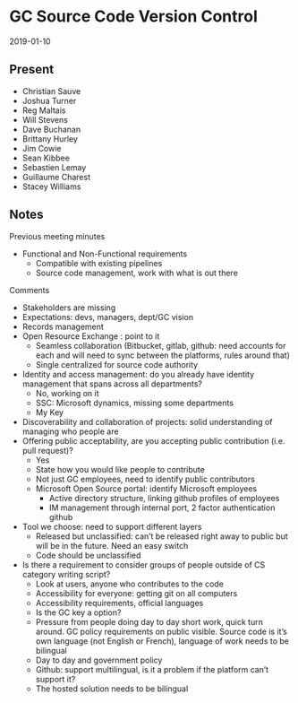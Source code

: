 # GC Source Code Version Control 
2019-01-10

## Present
* Christian Sauve
* Joshua Turner
* Reg Maltais
* Will Stevens
* Dave Buchanan 
* Brittany Hurley
* Jim Cowie
* Sean Kibbee
* Sebastien Lemay 
* Guillaume Charest 
* Stacey Williams 

## Notes

Previous meeting minutes 

* Functional and Non-Functional requirements 
  * Compatible with existing pipelines 
  * Source code management, work with what is out there 
  
Comments
* Stakeholders are missing 
* Expectations: devs, managers, dept/GC vision 
* Records management
* Open Resource Exchange : point to it 
  * Seamless collaboration (Bitbucket, gitlab, github: need accounts for each and will need to sync between the platforms, rules around that)
  * Single centralized for source code authority 
* Identity and access management: do you already have identity management that spans across all departments?
  * No, working on it 
  * SSC: Microsoft dynamics, missing some departments
  * My Key
* Discoverability and collaboration of projects: solid understanding of managing who people are
* Offering public acceptability, are you accepting public contribution (i.e. pull request)?
  * Yes 
  * State how you would like people to contribute
  * Not just GC employees, need to identify public contributors
  * Microsoft Open Source portal:  identify Microsoft employees 
    * Active directory structure, linking github profiles of employees 
    * IM management through internal port, 2 factor authentication github
* Tool we choose: need to support different layers 
  * Released but unclassified: can’t be released right away to public but will be in the future. Need an easy switch 
  * Code should be unclassified 
* Is there a requirement to consider groups of people outside of CS category writing script?
  * Look at users, anyone who contributes to the code 
  * Accessibility for everyone: getting git on all computers 
  * Accessibility requirements, official languages 
  * Is the GC key a option?
  * Pressure from people doing day to day short work, quick turn around. GC policy requirements on public visible. Source code is it’s own language (not English or French), language of work needs to be bilingual 
  * Day to day and government policy 
  * Github: support multilingual, is it a problem if the platform can’t support it?
  * The hosted solution needs to be bilingual 



